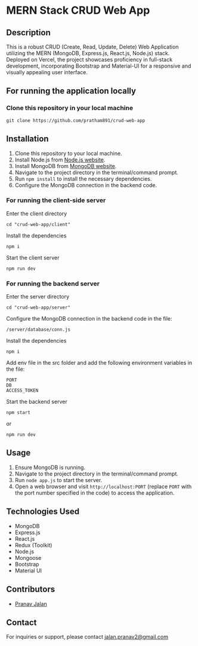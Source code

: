 # MERN Stack CRUD Web App

## Description
This is a robust CRUD (Create, Read, Update, Delete) Web Application utilizing the MERN (MongoDB, Express.js, React.js, Node.js) stack.
Deployed on Vercel, the project showcases proficiency in full-stack development, incorporating Bootstrap and Material-UI for a responsive and visually appealing user interface.

## For running the application locally
### Clone this repository in your local machine
```
git clone https://github.com/pratham891/crud-web-app
```

## Installation
1. Clone this repository to your local machine.
2. Install Node.js from [Node.js website](https://nodejs.org/).
3. Install MongoDB from [MongoDB website](https://www.mongodb.com/).
4. Navigate to the project directory in the terminal/command prompt.
5. Run `npm install` to install the necessary dependencies.
6. Configure the MongoDB connection in the backend code.

### For running the client-side server
Enter the client directory
```
cd "crud-web-app/client"
```

Install the dependencies
```
npm i
```

Start the client server
```
npm run dev
```

### For running the backend server
Enter the server directory
```
cd "crud-web-app/server"
```

Configure the MongoDB connection in the backend code in the file:
```
/server/database/conn.js
```

Install the dependencies
```
npm i
```

Add env file in the src folder and add the following environment variables in the file:
```
PORT
DB
ACCESS_TOKEN
```

Start the backend server
```
npm start
```
or
```
npm run dev
```

## Usage
1. Ensure MongoDB is running.
2. Navigate to the project directory in the terminal/command prompt.
3. Run `node app.js` to start the server.
4. Open a web browser and visit `http://localhost:PORT` (replace `PORT` with the port number specified in the code) to access the application.

## Technologies Used
- MongoDB
- Express.js
- React.js
- Redux (Toolkit)
- Node.js
- Mongoose
- Bootstrap
- Material UI

## Contributors
- [Pranav Jalan](https://www.github.com/PranavJalan230)

## Contact
For inquiries or support, please contact [jalan.pranav2@gmail.com](mailto:jalan.pranav2@gmail.com)

